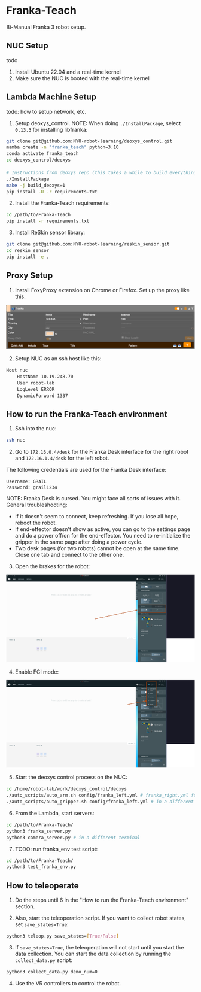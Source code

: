 # Franka-Teach

Bi-Manual Franka 3 robot setup.


## NUC Setup

todo

1. Install Ubuntu 22.04 and a real-time kernel
2. Make sure the NUC is booted with the real-time kernel


## Lambda Machine Setup

todo: how to setup network, etc.


1. Setup deoxys_control. NOTE: When doing `./InstallPackage`, select `0.13.3` for installing libfranka:

```bash
git clone git@github.com:NYU-robot-learning/deoxys_control.git
mamba create -n "franka_teach" python=3.10
conda activate franka_teach
cd deoxys_control/deoxys

# Instructions from deoxys repo (this takes a while to build everything)
./InstallPackage
make -j build_deoxys=1
pip install -U -r requirements.txt
```

2. Install the Franka-Teach requirements:

```bash
cd /path/to/Franka-Teach
pip install -r requirements.txt
```

3. Install ReSkin sensor library:

```bash
git clone git@github.com:NYU-robot-learning/reskin_sensor.git
cd reskin_sensor
pip install -e .
```


## Proxy Setup

1. Install FoxyProxy extension on Chrome or Firefox. Set up the proxy like this:

![Foxy Proxy](./imgs/foxy_proxy.png)

2. Setup NUC as an ssh host like this:

```bash
Host nuc
    HostName 10.19.248.70
    User robot-lab
    LogLevel ERROR
    DynamicForward 1337
```


## How to run the Franka-Teach environment

1. Ssh into the nuc:

```bash
ssh nuc
```

2. Go to `172.16.0.4/desk` for the Franka Desk interface for the right robot and `172.16.1.4/desk` for the left robot.

The following credentials are used for the Franka Desk interface:

```
Username: GRAIL
Password: grail1234
```

NOTE: Franka Desk is cursed. You might face all sorts of issues with it. General troubleshooting:

- If it doesn't seem to connect, keep refreshing. If you lose all hope, reboot the robot.
- If end-effector doesn't show as active, you can go to the settings page and do a power off/on for the end-effector. You need to re-initialize the gripper in the same page after doing a power cycle.
- Two desk pages (for two robots) cannot be open at the same time. Close one tab and connect to the other one.

3. Open the brakes for the robot:

![open_brakes](./imgs/unlock_joints.png)

4. Enable FCI mode:

![fci](./imgs/fci.png)

5. Start the deoxys control process on the NUC:

```bash
cd /home/robot-lab/work/deoxys_control/deoxys
./auto_scripts/auto_arm.sh config/franka_left.yml # franka_right.yml for the right robot
./auto_scripts/auto_gripper.sh config/franka_left.yml # in a different terminal, if you want to use the gripper
```

6. From the Lambda, start servers:

```bash
cd /path/to/Franka-Teach/
python3 franka_server.py
python3 camera_server.py # in a different terminal
```

7. TODO: run franka_env test script:

```bash
cd /path/to/Franka-Teach/
python3 test_franka_env.py
```

## How to teleoperate

1. Do the steps until 6 in the "How to run the Franka-Teach environment" section.


2. Also, start the teleoperation script. If you want to collect robot states, set `save_states=True`:

```bash
python3 teleop.py save_states=[True/False]
```

3. If `save_states=True`, the teleoperation will not start until you start the data collection.
You can start the data collection by running the `collect_data.py` script:

```bash
python3 collect_data.py demo_num=0
```

4. Use the VR controllers to control the robot.